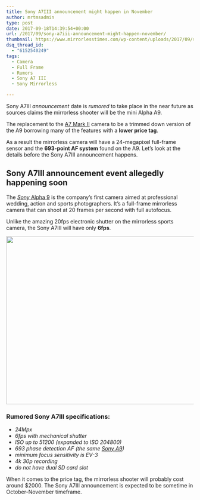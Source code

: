 ```yaml
---
title: Sony A7III announcement might happen in November
author: mrtmsadmin
type: post
date: 2017-09-18T14:39:54+00:00
url: /2017/09/sony-a7iii-announcement-might-happen-november/
thumbnail: https://www.mirrorlesstimes.com/wp-content/uploads/2017/09/sony-a7iii-will-be-a-mini-a9-with-many-features-and-lower-price-750x550.jpg
dsq_thread_id:
  - "6152540249"
tags:
  - Camera
  - Full Frame
  - Rumors
  - Sony A7 III
  - Sony Mirrorless

---
```

Sony A7III _announcement_ date is _rumored_ to take place in the near future as sources claims the mirrorless shooter will be the mini Alpha A9.

The replacement to the <a href="http://amzn.to/2wUAVhG" target="_blank" rel="noopener">A7 Mark II</a> camera to be a trimmed down version of the A9 borrowing many of the features with a **lower price tag**.

As a result the mirrorless camera will have a 24-megapixel full-frame sensor and the **693-point AF system** found on the A9. Let&#8217;s look at the details before the Sony A7III announcement happens.

## Sony A7III announcement event allegedly happening soon

The [_Sony_ Alpha 9][1] is the company&#8217;s first camera aimed at professional wedding, action and sports photographers. It&#8217;s a full-frame mirrorless camera that can shoot at 20 frames per second with full autofocus.

Unlike the amazing 20fps electronic shutter on the mirrorless sports camera, the Sony A7III will have only **6fps**.

[<img class="aligncenter size-full wp-image-1142" src="https://i1.wp.com/www.mirrorlesstimes.com/wp-content/uploads/2017/06/sony-a7iii-release-date.jpg?resize=600%2C450&#038;ssl=1" alt="" width="600" height="450" srcset="https://i1.wp.com/www.mirrorlesstimes.com/wp-content/uploads/2017/06/sony-a7iii-release-date.jpg?w=900&ssl=1 900w, https://i1.wp.com/www.mirrorlesstimes.com/wp-content/uploads/2017/06/sony-a7iii-release-date.jpg?resize=300%2C225&ssl=1 300w, https://i1.wp.com/www.mirrorlesstimes.com/wp-content/uploads/2017/06/sony-a7iii-release-date.jpg?resize=768%2C576&ssl=1 768w" sizes="(max-width: 600px) 100vw, 600px" data-recalc-dims="1" />][2]

### Rumored Sony A7III specifications:

  * _24Mpx_
  * _6fps with mechanical shutter_
  * _ISO up to 51200 (expanded to ISO 204800)_
  * _693 phase detection AF (the same [Sony A9][3])_
  * _minimum focus sensitivity is EV-3_
  * _4k 30p recording_
  * _do not have dual SD card slot_

When it comes to the price tag, the mirrorless shooter will probably cost around $2000. The Sony A7III announcement is expected to be sometime in October-November timeframe.

 [1]: https://www.mirrorlesstimes.com/2017/04/sony-a9/
 [2]: https://i1.wp.com/www.mirrorlesstimes.com/wp-content/uploads/2017/06/sony-a7iii-release-date.jpg?ssl=1
 [3]: https://www.dailycameranews.com/2017/05/best-lenses-sony-a9/